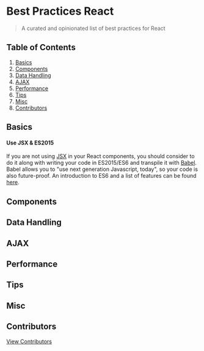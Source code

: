 # Best Practices React

> A curated and opinionated list of best practices for React

## Table of Contents

1. [Basics](#basics)
1. [Components](#components)
1. [Data Handling](#data-handling)
1. [AJAX](#ajax)
1. [Performance](#performance)
1. [Tips](#tips)
1. [Misc](#misc)
1. [Contributors](#contributors)

## Basics

#### Use JSX & ES2015
If you are not using [JSX](https://facebook.github.io/react/docs/jsx-in-depth.html) in your React components, you should consider to do it along with writing your code in ES2015/ES6 and transpile it with [Babel](https://babeljs.io/). Babel allows you to "use next generation Javascript, today", so your code is also future-proof. An introduction to ES6 and a list of features can be found [here](https://babeljs.io/docs/learn-es2015/).

## Components

## Data Handling

## AJAX

## Performance

## Tips

## Misc

## Contributors

[View Contributors](https://github.com/timche/best-practices-react/graphs/contributors)
